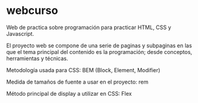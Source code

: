 # webcurso
Web de practica sobre programación para practicar HTML, CSS y Javascript.

El proyecto web se compone de una serie de paginas y subpaginas en las que el tema principal del contenido es la programación; desde conceptos, herramientas y técnicas.

Metodología usada para CSS: BEM (Block, Element, Modifier)

Medida de tamaños de fuente a usar en el proyecto: rem

Método principal de display a utilizar en CSS: Flex